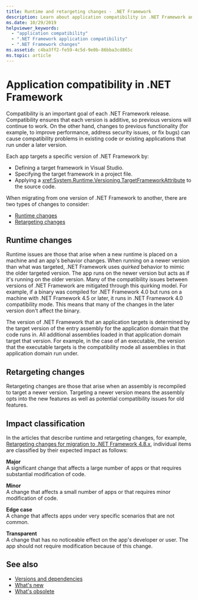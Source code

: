 ```yaml
---
title: Runtime and retargeting changes - .NET Framework
description: Learn about application compatibility in .NET Framework and how it's affected by runtime and retargeting changes when migrating to another version.
ms.date: 10/29/2019
helpviewer_keywords:
  - "application compatibility"
  - ".NET Framework application compatibility"
  - ".NET Framework changes"
ms.assetid: c4ba3ff2-fe59-4c5d-9e0b-86bba3cd865c
ms.topic: article
---
```

# Application compatibility in .NET Framework

Compatibility is an important goal of each .NET Framework release. Compatibility ensures that each version is additive, so previous versions will continue to work. On the other hand, changes to previous functionality (for example, to improve performance, address security issues, or fix bugs) can cause compatibility problems in existing code or existing applications that run under a later version.

Each app targets a specific version of .NET Framework by:

- Defining a target framework in Visual Studio.
- Specifying the target framework in a project file.
- Applying a <xref:System.Runtime.Versioning.TargetFrameworkAttribute> to the source code.

When migrating from one version of .NET Framework to another, there are two types of changes to consider:

- [Runtime changes](#runtime-changes)
- [Retargeting changes](#retargeting-changes)

## Runtime changes

Runtime issues are those that arise when a new runtime is placed on a machine and an app's behavior changes. When running on a newer version than what was targeted, .NET Framework uses *quirked* behavior to mimic the older targeted version. The app runs on the newer version but acts as if it's running on the older version. Many of the compatibility issues between versions of .NET Framework are mitigated through this quirking model. For example, if a binary was compiled for .NET Framework 4.0 but runs on a machine with .NET Framework 4.5 or later, it runs in .NET Framework 4.0 compatibility mode. This means that many of the changes in the later version don't affect the binary.

The version of .NET Framework that an application targets is determined by the target version of the entry assembly for the application domain that the code runs in. All additional assemblies loaded in that application domain target that version. For example, in the case of an executable, the version that the executable targets is the compatibility mode all assemblies in that application domain run under.

## Retargeting changes

Retargeting changes are those that arise when an assembly is recompiled to target a newer version. Targeting a newer version means the assembly opts into the new features as well as potential compatibility issues for old features.

## Impact classification

In the articles that describe runtime and retargeting changes, for example, [Retargeting changes for migration to .NET Framework 4.8.x](retargeting/4.8.x.md), individual items are classified by their expected impact as follows:

**Major**\
A significant change that affects a large number of apps or that requires substantial modification of code.

**Minor**\
A change that affects a small number of apps or that requires minor modification of code.

**Edge case**\
A change that affects apps under very specific scenarios that are not common.

**Transparent**\
A change that has no noticeable effect on the app's developer or user. The app should not require modification because of this change.

## See also

- [Versions and dependencies](../install/versions-and-dependencies.md)
- [What's new](../whats-new/index.md)
- [What's obsolete](../whats-new/whats-obsolete.md)
